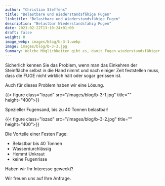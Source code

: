 ```yaml
---
author: "Christian Steffens"
title: "Belastbare und Wiederstandsfähige Fugen"
linktitle: "Belastbare und Wiederstandsfähige Fugen"
description: "Belastbar Wiederstandsfähig Fugen"
date: 2021-02-22T13:10:24+01:00
draft: false
weight: 0
image_webp: images/blog/b-3-1.webp
image: images/blog/b-3-3.jpg
Summary: Welche Möglichkeiten gibt es, damit Fugen wiederstandsfähiger und belastbarer werden?
---
```


Sicherlich kennen Sie das Problem, wenn man das Einkehren der Steinfläche selbst in die Hand nimmt und nach einiger Zeit feststellen muss, dass die FUGE nicht wirklich hält oder sogar gerissen ist.

Auch für dieses Problem haben wir eine Lösung.

{{< figure class="lozad" src="/images/blog/b-3-1.jpg" title="" height="400">}}

Spezieller Fugensand, bis zu 40 Tonnen belastbar!

{{< figure class="lozad" src="/images/blog/b-3-2.jpg" title="" height="400">}}

Die Vorteile einer Festen Fuge:

- Belastbar bis 40 Tonnen
- Wasserdurchlässig
- Hemmt Unkraut
- keine Fugenrisse

Haben wir Ihr Interesse geweckt?

Wir freuen uns auf Ihre Anfrage.
